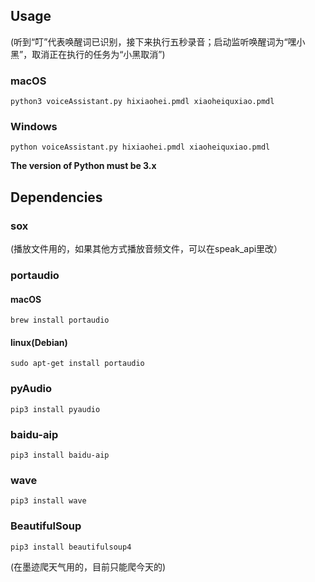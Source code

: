 ## Usage

(听到“叮”代表唤醒词已识别，接下来执行五秒录音；启动监听唤醒词为“嘿小黑”，取消正在执行的任务为“小黑取消”)

### macOS

`python3 voiceAssistant.py hixiaohei.pmdl xiaoheiquxiao.pmdl`

### Windows

`python voiceAssistant.py hixiaohei.pmdl xiaoheiquxiao.pmdl`

**The version of Python must be 3.x**

## Dependencies

### sox

(播放文件用的，如果其他方式播放音频文件，可以在speak_api里改）

### portaudio

#### macOS

`brew install portaudio`

#### linux(Debian)

`sudo apt-get install portaudio`

### pyAudio

`pip3 install pyaudio`

### baidu-aip

`pip3 install baidu-aip`

### wave

`pip3 install wave`

### BeautifulSoup

`pip3 install beautifulsoup4`

(在墨迹爬天气用的，目前只能爬今天的)